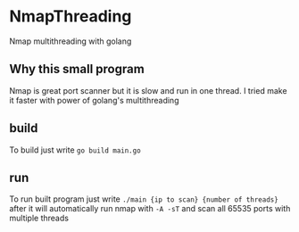 # NmapThreading
Nmap multithreading with golang
## Why this small program
Nmap is great port scanner but it is slow and run in one thread. I tried make it faster with power of golang's multithreading
## build
To build just write
```go build main.go```
## run
To run built program just write
```./main {ip to scan} {number of threads}```
after it will automatically run nmap with ```-A -sT``` and scan all 65535 ports with multiple threads

